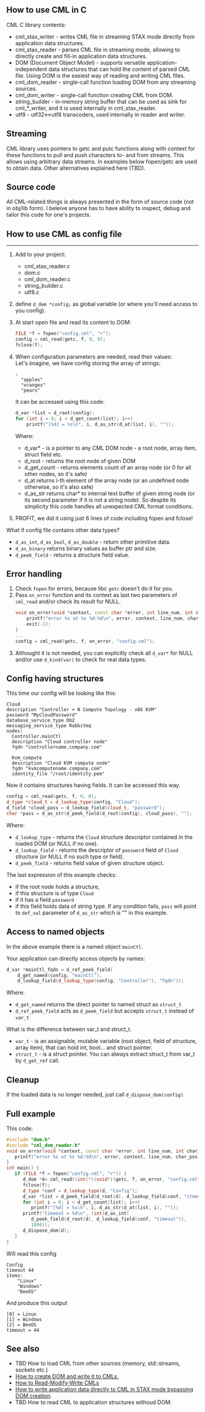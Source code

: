 ## How to use CML in C

CML C library contents:

- cml_stax_writer - writes CML file in streaming STAX mode directly from application data structures.
- cml_stax_reader - parses CML file in streaming mode, allowing to directly create and fill-in application data structures.
- DOM (Document Object Model) - supports versatile application-independent data structures that can hold the content of parsed CML file.
Using DOM is the easiest way of reading and writing CML files.
- cml_dom_reader - single-call function loading DOM from any streaming sources.
- cml_dom_writer - single-call function creating CML from DOM.
- string_builder - in-memory string buffer that can be used as sink for cml_*_writer, and it is used internally in cml_stax_reader.
- utf8 - utf32<->utf8 transcoders, used internally in reader and writer.


## Streaming

CML library uses pointers to getc and putc functions along with context for these functions to pull and push characters to- and from streams. This allows using arbitrary data streams.
In examples below fopen/getc are used to obtain data. Other alternatives explained here (TBD).

## Source code

All CML-related things is always presented in the form of source code (not in obj/lib form).
I beleive anyone has to have ability to inspect, debug and tailor this code for one's projects.

## How to use CML as config file
-----------------------------

1. Add to your project:
	- cml_stax_reader.c
	- dom.c
	- cml_dom_reader.c
	- string_builder.c
	- utf8.c
2. define `d_dom *config;` as global variable (or where you'll need access to you config).
3. At start open file and read its content to DOM:
	```C++
	FILE *f = fopen("config.cml", "r");
	config = cml_read(getc, f, 0, 0);
	fclose(f);
	```
4. When configuration parameters are needed, read their values:\
	Let's imagine, we have config storing the array of strings:
	```
	:
	  "apples"
	  "oranges"
	  "pears"
	```
	It can be accessed using this code:

	```c++
	d_var *list = d_root(config);
	for (int i = 0; i < d_get_count(list); i++)
		printf("[%d] = %s\n", i, d_as_str(d_at(list, i), ""));

	```
	Where:
	- d_var* - is a pointer to any CML DOM node - a root node, array item, struct field etc.
	- d_root - returns the root node of given DOM
	- d_get_count - returns elements count of an array node (or 0 for all other nodes, so it's safe)
	- d_at returns i-th element of the array node (or an undefined node otherwise, so it's also safe)
	- d_as_str returns char* to internal text buffer of given string node (or its second parameter if it is not a string node).
	So despite its simplicity this code handles all unexpected CML format conditions.

5. PROFIT, we did it using just 6 lines of code including fopen and fclose!

What if config file contains other data types?
- `d_as_int`, `d_as_bool`, `d_as_double` - return other primitive data.
- `d_as_binary` returns binary values as buffer ptr and size.
- `d_peek_field` - returns a structure field value.

## Error handling

1. Check `fopen` for errors, because libc `getc` doesn't do it for you.
2. Pass `on_error` function and its context as last two parameters of `cml_read` and/or check its result for NULL.
	```C++
	void on_error(void *context, const char *error, int line_num, int char_pos) {
		printf("error %s at %s %d:%d\n", error, context, line_num, char_pos);
		exit(-1);
	}
	...
	config = cml_read(getc, f, on_error, "config.cml");
	```
3. Althought it is not needed, you can explicitly check all `d_var*` for NULL and/or use `d_kind(var)` to check for real data types.

## Config having structures

This time our config will be looking like this:
```
Cloud
description "Controller + N Compute Topology - x86 KVM"
password "MyCloudPassword"
database_service_type Db2
messaging_service_type Rabbitmq
nodes:
  Controller.mainCtl
  description "Cloud controller node"
  fqdn "controllername.company.com"

  Kvm_compute
  description "Cloud KVM compute node"
  fqdn "kvmcomputename.company.com"
  identity_file "/root/identity.pem"
```
Now it contains structures having fields.
It can be accessed this way.
```C++
config = cml_read(getc, f, 0, 0);
d_type *cloud_t = d_lookup_type(config, "Cloud");
d_field *cloud_pass = d_lookup_field(cloud_t, "password");
char *pass = d_as_str(d_peek_field(d_root(config), cloud_pass), "");
```
Where:
- `d_lookup_type` - returns the `Cloud` structure descriptor contained in  the loaded DOM (or NULL if no one).
- `d_lookup_field` - returns the descriptor of `password` field of `Cloud` structure (or NULL if no such type or field).
- `d_peek_field` - returns field value of given structure object.

The last expression of this example checks:
- if the root node holds a structure,
- if this structure is of type `Cloud`
- if it has a field `password`
- if this field holds data of string type.
If any condition fails, `pass` will point to `def_val` parameter of `d_as_str` which  is "" in this example. 

## Access to named objects
In the above example there is a named object `mainCtl`.

Your application can directly access objects by names:
```C++
d_var *mainCtl_fqdn = d_ref_peek_field(
	d_get_named(config, "mainCtl"),
	d_lookup_field(d_lookup_type(config, "Controller"), "fqdn"));
```
Where:
- `d_get_named` returns the direct pointer to named struct as `struct_t`
- `d_ref_peek_field` acts as `d_peek_field` but accepts `struct_t` instead of `var_t`

What is the difference between var_t and struct_t.
- `var_t` - is an assignable, mutable variable (root object, field of structure, array item), that can hold int, bool... and struct pointer.
- `struct_t` - is a struct pointer.
You can always extract struct_t from var_t by `d_get_ref` call.

## Cleanup
If the loaded data is no longer needed, just call `d_dispose_dom(config)`.

## Full example
This code:
```C++
#include "dom.h"
#include "cml_dom_reader.h"
void on_error(void *context, const char *error, int line_num, int char_pos) {
   printf("error %s at %s %d:%d\n", error, context, line_num, char_pos);
}
int main() {
   if (FILE *f = fopen("config.cml", "r")) {
      d_dom *d= cml_read((int(*)(void*))getc, f, on_error, "config.cml");
      fclose(f);
      d_type *conf = d_lookup_type(d, "Config");
      d_var *list = d_peek_field(d_root(d), d_lookup_field(conf, "items"));
      for (int i = 0; i < d_get_count(list); i++)
         printf("[%d] = %s\n", i, d_as_str(d_at(list, i), ""));
      printf("timeout = %d\n", (int)d_as_int(
         d_peek_field(d_root(d), d_lookup_field(conf, "timeout")),
         1800));
      d_dispose_dom(d);
   }
}
```
Will read this config
```
Config
timeout 44
items:
	"Linux"
	"Windows"
	"BeeOS"
```
And produce this output
```
[0] = Linux
[1] = Windows
[2] = BeeOS
timeout = 44
```
## See also
- TBD How to load CML from other sources (memory, std::streams, sockets etc.)
- [How to create DOM and write it to CMLs.](https://github.com/karol11/cml/wiki/How-to-create-DOM-and-write-it-to-CMLs-in-C-and-CPP)
- [How to Read-Modify-Write CMLs](https://github.com/karol11/cml/wiki/How-to-Load-Modify-Write-CML-using-DOM-in-C-and-CPP)
- [How to write application data directly to CML in STAX mode bypassing DOM creation](https://github.com/karol11/cml/wiki/STAX-Writer-in-C-and-CPP).
- TBD How to read CML to application structures withoud DOM.

